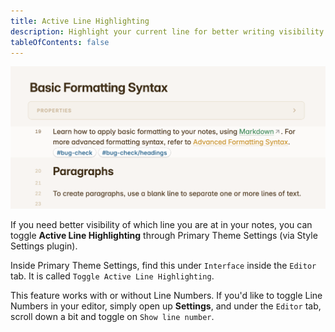 ```yaml
---
title: Active Line Highlighting
description: Highlight your current line for better writing visibility!
tableOfContents: false
---
```


![Active Line Highlighting in Primary](/src/media/demos/interface_active-line-highlighting.png)

If you need better visibility of which line you are at in your notes, you can toggle **Active Line Highlighting** through Primary Theme Settings (via Style Settings plugin).

Inside Primary Theme Settings, find this under `Interface` inside the `Editor` tab. It is called `Toggle Active Line Highlighting`.

This feature works with or without Line Numbers. If you'd like to toggle Line Numbers in your editor, simply open up **Settings**, and under the `Editor` tab, scroll down a bit and toggle on `Show line number`.